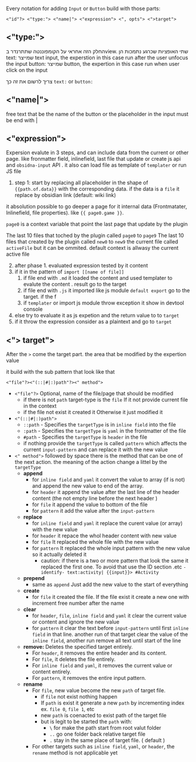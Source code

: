 Every notation for adding `Input` or `Button` build with those parts:

`<"id"?> <"type:"> <"name|"> <"expression"> <", opts"> <">target">`

## <"type:">
החלק הזה אחראי על הקומפוננטה שתתרנדר בview.
שתי האופציות שכרגע נתמכות הן 
text: שמייצר text input, the experstion in this case run after the user unfocus the input 
button: שמייצר button, the expertion in this case run when user click on the input

צריך לרשום את זה כך 
`text:` or `button:`

## <"name|">
free text that be the name of the button or the placeholder in the input
must be end with |

## <"expression">
Expersion evalute in 3 steps, and can include data from the current or other page. 
like fronmatter field, inlinefield, last file that update or create js api and `obsidna-input`
API . it also can load file as template of `templater` or run JS file 

1. step 1: start by replacing all placeholder in the shape of `{{path.of.data}}` with the corresponding data. if the data is a `file` it  replace by obsidian link (default: wiki link) 

it absolution possible to go deeper a page for it internal data (Frontmatater, Inlinefield, file properties). like `{{ page0.game }}`. 

`page0` is a context variable that point the last page that update by the plugin

The last 10 files that toched by the plugin called `page0` to `page9`
The last 10 files that created by the plugin called `new0` to `new9`
the current file called `activeFile` but it can be ommited. default context is allwasy the current active file


2. after phase 1.  evaluated expression tested by it content 
3. if it in the pattern of `import [[name of file]]`
	1. if file end with `.md` it loaded the content and used templater to evalute the content . result go to the target
	2. if file end with `.js` it imported like js module  `default export` go to the target. if the f
	3. if `templater` or import js module throw exception it show in devtool console
4. else try to evaluate it as js expetion and the return value to to `target`
5. if it throw the expression consider as a plaintext and go to `target`

## <"> target">
After the `>` come the target part. the area that be modified by the expertion value

it build with the sub pattern that look like that

`<"file"?><"(::|#|:)path"?><" method">`

- `<"file"?>` Optional, name of the file/page that should be modified
	- if there is not `path` target-type is the `file` If it not provide current file in the context
	- if the file not exist it created it Otherwise it just modified it
- `<"(::|#|:)path">` 
	- `::path` - Specifies the `targetType` is in `inline field` into the file
	- `:path` - Specifies the `targetType` is `yaml` in the frontmatter of the file
	- `#path` - Specifies the `targetType` is `header` in the file
	- if nothing provide the `targetType` is called `pattern` which affects the current `input-pattern` and can replace it with the new value
- `<" method">` followed by space there is the method that can be one of the next action. 
	the meaning of the action change a littel by the `targetType`
	- **append** 
		- for `inline field` and `yaml` it convert the value to array (if is not) and append the new value to end of the array.
		- for `header` it append the value after the last line of the header content (the not empty line before the next header )
		- for `file` it append the value to bottom of the file
		- for `pattern` it add the value after the `input-pattern`
	- **replace**
		-  for `inline field` and `yaml` it replace the curent value (or array) with the new value
		- for `header` it repace the whol header content with new value
		- for `file` It replaced the whole file with the new value
		- for `pattern` It replaced the whole input pattern with the new value so it actually deleted it
			- caution: if there is a two or more pattern that look the same it replaced the first one.  To avoid that use the ID section .etc `-identify- text:activity| {{input}}> #Activity`
	- **prepend**
		- same as `append` Just add the new value to the start of everything
	- **create**
		- for `file` it created the file. If the file exist it create a new one with increment free number after the name
	- **clear**
		- for `header`, `file`, `inline field` and `yaml` it clear the current value  or content and ignore the new value
		- for `pattern` it clear the text before `input-pattern` until first `inline field` in that line. another run of that target clear the value of the `inline field`, another run remove all text until start of the line
	-  **remove:** Deletes the specified target entirely.
	    - For `header`, it removes the entire header and its content.
	    - For `file`, it deletes the file entirely.
	    - For `inline field` and `yaml`, it removes the current value or content entirely.
	    - For `pattern`, it removes the entire input pattern.
	- **rename**
		- For `file`, new value become the new `path` of target file. 
			-  if `file` not exist nothing happen
			- If `path` is exist it generate a new `path` by incrementing index ex. `file 0`, `file 1`, etc
			- new `path` is coenacted to exist path of the target file
			- but is legit to be started the `path` with:
				-  `\` for make the path start from root valut folder
				- `..` go one folder back relative target file
				- `.` stay in the same place of target file. ( default ) 
		-  For other targets such as `inline field`, `yaml`, or `header`, the `rename` method is not applicable yet


